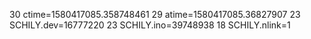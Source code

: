 30 ctime=1580417085.358748461
29 atime=1580417085.36827907
23 SCHILY.dev=16777220
23 SCHILY.ino=39748938
18 SCHILY.nlink=1
